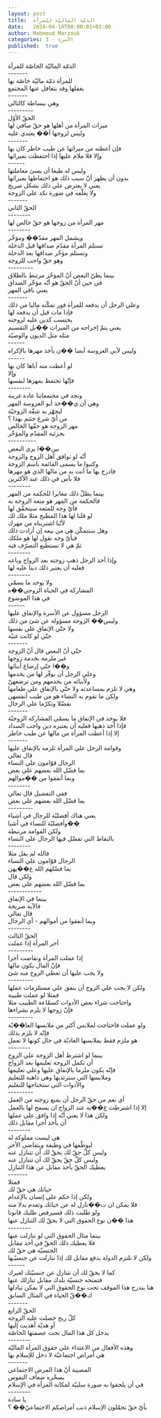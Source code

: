 ```yaml
---
layout: post
title:  الذمّة الماليّة للمرأة
date:   2024-04-10T00:00:01+03:00
author: Mahmoud Marzouk
categories: 3 - الأسرة
published:  true
---
```

الذمّة الماليّة الخاصّة للمرأة\
\-\-\-\-\-\--\
للمرأة ذمّة ماليّة خاصّة بها\
يغفلها وقد يتغافل عنها المجتمع\
\-\-\-\-\-\--\
وهي ببساطة كالتالي\
\-\-\-\-\-\-\-\--\
الحقّ الأوّل\
ميراث المرأة من أهلها هو حقّ صافي لها\
وليس لزوجها أ�� يعتدي عليه\
\-\-\-\-\-\--\
فإن أعطته من ميراثها عن طيب خاطر كان بها\
وإلا فلا ملام عليها إذا احتفظت بميراثها\
\-\-\-\-\--\
وليس له طبعا أن يسئ معاملتها\
بدون أن يظهر أنّ سبب ذلك هو احتفاظها بميراثها\
يعني لا يعترض علي ذلك بشكل صريح\
ولا يغلّفه في صورة نكد علي الزوجة\
\-\-\-\-\-\--\
الحقّ الثاني\
\-\-\-\-\-\-\--\
مهر المرأة من زوجها هو حقّ خالص لها\
\-\-\-\-\-\-\--\
ويشمل المهر مقدّ�� ومؤخّر\
تستلم المرأة مقدّم صداقها قبل الدخلة\
وتستلم مؤخّر صداقها بعد الدخلة\
وهو حقّ واجب للزوجة\
\-\-\-\-\-\-\-\--\
بينما يظنّ البعض أنّ المؤخّر مرتبط بالطلاق\
في حين أنّ الحقّ هو أنّه مؤخّر الصداق\
يعني باقي المهر\
\-\-\-\-\-\--\
وعلي الرجل أن يدفعه للمرأة فور تمكّنه ماليا من ذلك\
فإذا مات قبل أن يدفعه لها\
يحتسب كدين عليه لزوجته\
يعني يتمّ إخراجه من الميراث ��بل التقسيم\
مثله مثل الديون والوصيّة\
\-\-\-\-\--\
وليس لأبي العروسة أيضا ��ن يأخذ مهرها بالإكراه\
\-\-\-\-\--\
لو أعطت منه أباها كان بها\
وإلا\
فإنّها تحتفظ بمهرها لنفسها\
\-\-\-\-\-\-\--\
وتجد في مجتمعاتنا عادة غريبة\
وهي أن ي��خذ أبو العروسة المهر\
ليجهّز به شقّة الزوجيّة\
من أيّ شرع جئتم بهذا ؟\
مهر الزوجة هو حقّها الخالص\
بجزئيه المقدّم والمؤخّر\
\-\-\-\-\-\-\-\-\--\
بين��ا يري البعض\
أنّه لو توافق أهل الزوج والزوجة\
وكتبوا ما يسمى القائمة باسم الزوجة\
فادرج بها ما أتت به من مالها الذي هو مهرها\
فلا بأس في ذلك عند الأكثرين\
\-\-\-\-\-\-\--\
بينما يظلّ ذلك مغايرا للحكمة من المهر\
فالحكمة من المهر هو متعة الزوجة به\
فأيّ وجه للمتعة سيتحقّق لها\
لو قلنا لها هذا المطبخ مثلا ملك لك\
لأنّنا اشتريناه من مهرك\
وهل ستتمكّن هي من بيعه إن أرادت ذلك\
فبأيّ وجه نقول لها هو ملكك\
ثمّ هي لا تستطيع التصرّف فيه\
\-\-\-\-\-\-\--\
وإذا أخذ الرجل ذهب زوجته بعد الزواج وباعه\
فعليه أن يعتبر ذلك دينا عليه لها\
\-\-\-\-\-\-\--\
ولا يوجد ما يسمّي\
المشاركة في الحياة الزوجي��ة\
في هذا الموضوع\
\-\-\-\-\--\
الرجل مسؤول عن الأسرة والإنفاق عليها\
وليس�� الزوجة مسؤولة عن شئ من ذلك\
ولا حتّي الإنفاق علي نفسها\
حتّي لو كانت غنيّة\
\-\-\-\-\-\--\
حتّي أنّ البعض قال أنّ الزوجة\
غير ملزمة بخدمة زوجها\
و��ا حتّي إرضاع أبنائها\
وعلي الرجل أن يوفّر لها من يخدمها\
ولأبنائه من يخدمهم ومن ترضعهنّ\
وهي لا تلزم بمساعدته ولا حتّي بالإنفاق علي طعامها\
ولكن ما تقوم به النساء هو من طيب أنفسهن\
تفضّلا وتكرّما علي الرجال\
\-\-\-\-\-\--\
فلا يوجد في الإنفاق ما يسمّي المشاركة الزوجيّة\
فإذا أخذ ذهبها فعليه أن يعتبره دين واجب السداد\
إلا إذا أعطت المرأة من مالها عن طيب خاطر\
\-\-\-\-\-\--\
وقوامة الرجل علي المرأة تلزمه بالإنفاق عليها\
قال تعالي\
الرجال قوّامون علي النساء\
بما فضّل الله بعضهم علي بعض\
وبما أنفقوا من ��موالهم\
\-\-\-\-\-\-\--\
ففي التفضيل قال تعالي\
بما فضّل الله بعضهم علي بعض\
\-\-\-\-\-\-\-\--\
يعني هناك أفضليّة للرجال في أشياء\
وأفضليّة للنساء في أشيا��\
ولكن القوامة مرتبطة\
بالنقاط التي تفضّل فيها الرجال علي النساء\
\-\-\-\-\-\-\--\
فالله لم يقل مثلا\
الرجال قوّامون علي النساء\
بما فضّلهم الله ع��يهن\
ولكن قال\
بما فضّل الله بعضهم علي بعض\
\-\-\-\-\-\-\-\-\-\-\--\
بينما في الإنفاق\
فالآية صريحة\
قال تعالي\
وبما أنفقوا من أموالهم - أي الرجال\
\-\-\-\-\-\-\--\
الحقّ الثالث\
أجر المرأة إذا عملت\
\-\-\-\-\-\-\-\--\
إذا عملت المرأة وتقاضت أجرا\
فإنّ المال يكون مالها\
ولا يجب عليها أن تعطي الزوج منه شئ\
\-\-\-\-\-\-\-\--\
ولكن لا يجب علي الزوج أن ينفق علي مستلزمات عملها\
فمثلا لو عملت طبيبة\
واحتاجت شراء بعض الأدوات كسمّاعة الطبيب مثلا\
فإنّ زوجها لا يلزم بشراءها\
\-\-\-\-\-\-\-\--\
ولو عملت فاحتاجت لملابس أكثر من ملابسها العا��يّة\
فإنّه لا يلزم بذلك\
هو ملزم فقط بملابسها العاديّة في حال كونها لا تعمل\
\-\-\-\-\-\-\--\
بينما لو اشترط أهل الزوجة علي الزوج\
أن تكمل الزوجة تعليمها بعد الزواج\
فإنّه يكون ملزما بالإنفاق عليها وعلي تعليمها\
وملابسها التي سترتديها وهي ذاهبة للتعليم\
والأدوات التي ستحتاجها للتعليم\
\-\-\-\-\-\-\-\--\
أي نعم من حقّ الرجل أن يمنع زوجته من العمل\
إلا إذا اشترطت ع��يه عند الزواج ان يسمح لها بالعمل\
ولكن هذا لا يعني أنّه إذا وافق علي عملها\
أن يأخذ أجرا مقابل ذلك\
\-\-\-\-\-\-\--\
هي ليست مملوكة له\
ليوظّفها في وظيفة ويتقاضي الأجر\
وليس كلّ حقّ لك يحقّ لك أن تتنازل عنه\
وليس كلّ حقّ يحقّ لك أن تتنازل عنه\
يعطيك الحقّ بأخذ مقابل عن هذا التنازل\
\-\-\-\-\-\--\
فمثلا\
حياتك هي حقّ لك\
ولكن إذا حكم علي إنسان بالإعدام\
فلا يمكن ان ت��نازل له عن حياتك وتعدم بدلا منه\
ولو طلبت ذلك فسيرفض طلبك قانونا\
هذا ��ن نوع الحقوق التي لا يحقّ لك التنازل عنها\
\-\-\-\-\-\-\--\
بينما مثال الحقوق التي لو تنازلت عنها\
فلا يعطيك ذلك الحقّ في أخذ مقابل\
الجنسيّة هي حقّ لك\
ولكن لا تلتزم الدولة بدفع مقابل لك إذا تنازلت عن جنسيّـها\
\-\-\-\-\--\
كما لا يحقّ لك أن تتنازل عن جنسيّتك لغيرك\
فتمنحه جنسيّة بلدك مقابل تنازلك عنها\
هنا يندرج هذا الموقف تحت نوع الحقوق التي لا يمكن تبادلها\
ك��قّ الحياة في المثال السابق\
\-\-\-\-\-\--\
الحقّ الرابع\
كلّ ربح حصلت عليه الزوجة\
أو هديّة أهديت إليها\
يدخل كل هذا المال تحت عصمتها الخاصّة\
\-\-\-\-\-\-\--\
وهذه الأفعال من الاعتداء علي حقوق المرأة الماليّة\
هي أمراض اجتماعيّة لا دخل للإسلام بها\
\-\-\-\-\-\--\
المصيبة أنّ هذا المرض الاجتماعي\
يسخّره ضعاف النفوس\
في أن يلحقوا به صورة سلبيّة لمكانة المرأة في الإسلام\
\-\-\-\-\-\-\--\
يا سادة\
بأيّ حقّ تحمّلون الإسلام ذنب أمراضكم الاجتماعيّ�� ؟
